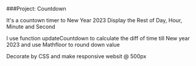 ###Project: Countdown

It's a countown timer to New Year 2023
Display the Rest of Day, Hour, Minute and Second

I use function updateCountdown to calculate the diff of time till New year 2023 and use Mathfloor to round down value

Decorate by CSS and make responsive websit @ 500px

